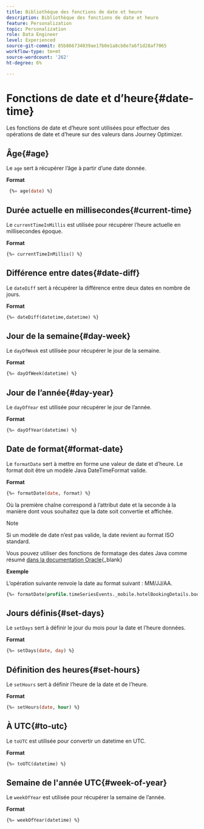 ```yaml
---
title: Bibliothèque des fonctions de date et heure
description: Bibliothèque des fonctions de date et heure
feature: Personalization
topic: Personalization
role: Data Engineer
level: Experienced
source-git-commit: 85b866734039ae17b0e1a8cb8e7a6f1d28af7065
workflow-type: tm+mt
source-wordcount: '262'
ht-degree: 6%

---
```


# Fonctions de date et d’heure{#date-time}

Les fonctions de date et d’heure sont utilisées pour effectuer des opérations de date et d’heure sur des valeurs dans Journey Optimizer.

## Âge{#age}

Le `age` sert à récupérer l’âge à partir d’une date donnée.

**Format**

```sql
 {%= age(date) %}
```

<!--
**Example**

The following operation gets the value of the identity map for the key `example@example.com`.

```sql
 {%= age(date) %}
```
-->

## Durée actuelle en millisecondes{#current-time}

Le `currentTimeInMillis` est utilisée pour récupérer l’heure actuelle en millisecondes époque.

**Format**

```sql
{%= currentTimeInMillis() %}
```

<!--
**Example**

The following operation gets all the keys for the map `identityMap`.

```sql
{%= keys(identityMap) %}
```
-->

## Différence entre dates{#date-diff}

Le `dateDiff` sert à récupérer la différence entre deux dates en nombre de jours.

**Format**

```sql
{%= dateDiff(datetime,datetime) %}
```

<!--
**Example**

The following operation gets all the values for the map `identityMap`.

```sql
{%= values(identityMap) %}
```
-->


## Jour de la semaine{#day-week}

Le `dayOfWeek` est utilisée pour récupérer le jour de la semaine.

**Format**

```sql
{%= dayOfWeek(datetime) %}
```

<!--
**Example**

The following operation gets all the values for the map `identityMap`.

```sql
{%= values(identityMap) %}
```
-->

## Jour de l’année{#day-year}

Le `dayOfYear` est utilisée pour récupérer le jour de l’année.

**Format**

```sql
{%= dayOfYear(datetime) %}
```

<!--
**Example**

The following operation gets all the values for the map `identityMap`.

```sql
{%= values(identityMap) %}
```
-->

## Date de format{#format-date}

Le `formatDate` sert à mettre en forme une valeur de date et d’heure. Le format doit être un modèle Java DateTimeFormat valide.

**Format**

```sql
{%= formatDate(date, format) %}
```

Où la première chaîne correspond à l’attribut date et la seconde à la manière dont vous souhaitez que la date soit convertie et affichée.

>[!NOTE]
>
> Si un modèle de date n’est pas valide, la date revient au format ISO standard.
>
> Vous pouvez utiliser des fonctions de formatage des dates Java comme résumé [dans la documentation Oracle](https://docs.oracle.com/javase/8/docs/api/java/time/format/DateTimeFormatter.html){_blank}

**Exemple**

L’opération suivante renvoie la date au format suivant : MM/JJ/AA.

```sql
{%= formatDate(profile.timeSeriesEvents._mobile.hotelBookingDetails.bookingDate, "MM/DD/YY") %}
```

## Jours définis{#set-days}

Le `setDays` sert à définir le jour du mois pour la date et l’heure données.

**Format**

```sql
{%= setDays(date, day) %}
```

<!--
**Example**

The following operation gets all the values for the map `identityMap`.

```sql
{%= values(identityMap) %}
```
-->

## Définition des heures{#set-hours}

Le `setHours` sert à définir l’heure de la date et de l’heure.

**Format**

```sql
{%= setHours(date, hour) %}
```

<!--
**Example**

The following operation gets all the values for the map `identityMap`.

```sql
{%= values(identityMap) %}
```
-->


## À UTC{#to-utc}

Le `toUTC` est utilisée pour convertir un datetime en UTC.


**Format**

```sql
{%= toUTC(datetime) %}
```

<!--
**Example**

The following operation gets all the values for the map `identityMap`.

```sql
{%= values(identityMap) %}
```
-->


## Semaine de l&#39;année UTC{#week-of-year}

Le `weekOfYear` est utilisée pour récupérer la semaine de l’année.

**Format**

```sql
{%= weekOfYear(datetime) %}
```

<!--
**Example**

The following operation gets all the values for the map `identityMap`.

```sql
{%= values(identityMap) %}
```
-->